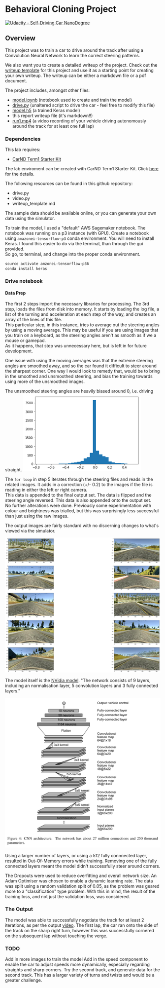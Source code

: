 # Behavioral Cloning Project

[![Udacity - Self-Driving Car NanoDegree](https://s3.amazonaws.com/udacity-sdc/github/shield-carnd.svg)](http://www.udacity.com/drive)


[//]: # (Image References)

[distribution]: ./initial_distribution.png "Distribution"
[images]: ./image_captures.png "Images"
[Nvidia]: ./9-layer-ConvNet-model.png "NVidia"

Overview
---
This project was to train a car to drive around the track after using a Convolution Neural Network to learn the correct steering patterns.

We also want you to create a detailed writeup of the project. Check out the [writeup template](https://github.com/udacity/CarND-Behavioral-Cloning-P3/blob/master/writeup_template.md) for this project and use it as a starting point for creating your own writeup. The writeup can be either a markdown file or a pdf document.

The project includes, amongst other files:
* [model.ipynb](./model.ipynb) (notebook used to create and train the model)
* [drive.py](./drive.py) (unaltered script to drive the car - feel free to modify this file)
* [model.h5](./model.h5) (a trained Keras model)
* this report writeup file (it's markdown!!)
* [run1.mp4](./run1.mp4) (a video recording of your vehicle driving autonomously around the track for at least one full lap)

### Dependencies
This lab requires:

* [CarND Term1 Starter Kit](https://github.com/udacity/CarND-Term1-Starter-Kit)

The lab enviroment can be created with CarND Term1 Starter Kit. Click [here](https://github.com/udacity/CarND-Term1-Starter-Kit/blob/master/README.md) for the details.

The following resources can be found in this github repository:
* drive.py
* video.py
* writeup_template.md

The sample data should be available online, or you can generate your own data using the simulator.

To train the model, I used a "default" AWS Sagemaker notebook. The notebook was running on a p3 instance (with GPU). Create a notebook using `amazonei-tensorflow-p3` conda environment. You will need to install Keras. I found this easier to do via the terminal, than through the gui provided.     
So go, to terminal, and change into the proper conda environment.    
```
source activate amzonei-tensorflow-p36
conda install keras
```

### Drive notebook
#### Data Prep
The first 2 steps import the necessary libraries for processing.
The 3rd step, loads the files from disk into memory. It starts by loading the log file, a list of the turning and acceleration at each step of the way, and creates an array of the lines of this file.    
This particular step, in this instance, tries to average out the steering angles by using a moving average. This may be useful if you are using images that you train on a keyboard, as the steering angles aren't as smooth as if we a mouse or gamepad.    
As it happens, that step was unnecessary here, but is left in for future development.

One issue with using the moving averages was that the extreme steering angles are smoothed away, and so the car found it difficult to steer around the sharpest corner.
One way I would look to remedy that, would be to bring in the smoothed and unsmoothed steering, and bias the training towards using more of the unsmoothed images.

The unsmoothed steering angles are heavily biased around 0, i.e. driving straight.
![distribution][distribution]


The `for loop` in step 5 iterates through the steering files and reads in the related images. It adds in a correction (+/- 0.2) to the images if the file is reading in either the left or right camera.    
This data is appended to the final output set. The data is flipped and the steering angle reversed. This data is also appended onto the output set.   
No further alterations were done. Previously some experimentation with colour and brightness was trialled, but this was surprisingly less successful than just using the raw images.

The output images are fairly standard with no discerning changes to what's viewed via the simulator.

![images][images]

The model itself is the [NVidia model](https://arxiv.org/abs/1604.07316).
"The network consists of 9 layers, including an normalisation layer, 5 convolution layers and 3 fully connected layers."

![Nvidia][NVidia]

Using a larger number of layers, or using a 512 fully connnected layer, resulted in Out-Of-Memory errors while training.
Removing one of the fully connected layers meant the model didn't successfully steer around corners.

The Dropouts were used to reduce overfitting and overall network size.
An Adam Optimiser was chosen to enable a dynamic learning rate. The data was split using a random validation split of 0.05, as the problem was geared more to a "classification" type problem. With this in mind, the result of the training loss, and not just the validation loss, was considered.

### The Output
The model was able to successfully negotiate the track for at least 2 iterations, as per the output [video](run1.mp4). The first lap, the car ran onto the side of the track on the sharp right turn, however this was successfully cornered on the subsequent lap without touching the verge.

### TODO
Add in more images to train the model
Add in the speed component to enable the car to adjust speeds more dynamically, especially regarding straights and sharp corners.
Try the second track, and generate data for the second track. This has a larger variety of turns and twists and would be a greater challenge.
